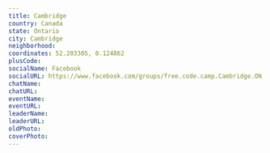 ```yaml
---
title: Cambridge
country: Canada
state: Ontario
city: Cambridge
neighborhood: 
coordinates: 52.203305, 0.124862
plusCode:
socialName: Facebook
socialURL: https://www.facebook.com/groups/free.code.camp.Cambridge.ON.Canada
chatName:
chatURL:
eventName:
eventURL:
leaderName:
leaderURL:
oldPhoto: 
coverPhoto:
---
```

